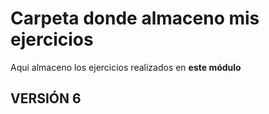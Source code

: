 # Carpeta donde almaceno mis ejercicios
Aqui almaceno los ejercicios realizados en **este módulo**
## VERSIÓN 6
